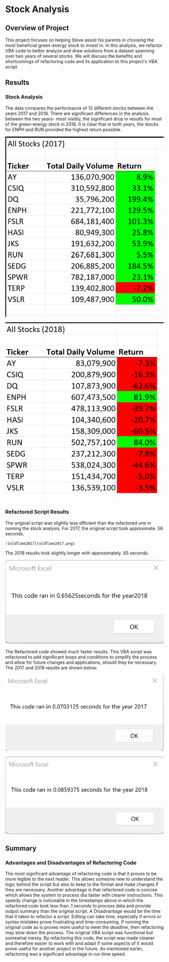 # Stock Analysis
## Overview of Project
This project focuses on helping Steve assist his parents in choosing the most beneficial green-energy stock to invest in. In this analysis, we refactor VBA code to better analyze and draw solutions from a dataset spanning over two years of several stocks. We will discuss the benefits and shortcomings of refactoring code and its application to this project's VBA script.
## Results
### Stock Analysis
The data compares the performance of 12 different stocks between the years 2017 and 2018. There are significant differences in the analysis between the two years- most visibly, the significant drop in results for most of the green-energy stock in 2018. It is clear that in both years, the stocks for ENPH and RUN provided the highest return possible.

   ![StockAnalysisOutput_2017](Resources/StockAnalysisOutput_2017.png)
   
   ![StockAnalysisOutput_2018](Resources/StockAnalysisOutput_2018.png)
   
 ### Refactored Script Results
 The original script was slightly less efficient than the refactored one in running the stock analysis. For 2017, the original script took approximate .58 seconds.
    
    ![oldTime2017](oldTime2017.png)
 
 The 2018 results took slightly longer with approximately .65 seconds. 
   
   ![oldTime2018](Resources/oldTime2018.png)
 
 The Refactored code showed much faster results. This VBA script was refactored to add significant loops and conditions to simplify the process and allow for future changes and applications, should they be necessary. The 2017 and 2018 results are shown below:
   
   ![VBA_Challenge_2017](Resources/VBA_Challenge_2017.png)
   
   ![VBA_Challenge_2018](Resources/VBA_Challenge_2018.png)
 
 ## Summary
 ### Advantages and Disadvantages of Refactoring Code
 The most significant advantage of refactoring code is that it proves to be more legible to the next reader. This allows someone new to understand the logic behind the script but also to keep to the format and make changes if they are necessary. Another advantage is that refactored code is concise which allows the system to process dta faster with clearer instructions. This speedy change is noticeable in the timestamps above in which the refactored code took less than  .1 seconds to process data and provide output summary than the original script.
 A Disadvantage would be the time that it takes to refactor a script. Editing can take time, especially if errors or syntax mistakes prove frustrating and time-consuming. If running the original code as is proves more useful to meet the deadline, then refactoring may slow down the process.
The original VBA script was functional but somewhat messy. By refactoring this code, the script was made cleaner and therefore easier to work with and adapt if some aspects of it would prove useful for another project in the future. As mentioned earler, refactoring was a significant advantage in run time speed.
